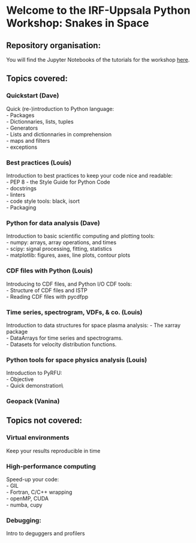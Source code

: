 # Welcome to the IRF-Uppsala Python Workshop: Snakes in Space

## Repository organisation:
You will find the Jupyter Notebooks of the tutorials for the workshop [here](./tutorials).     


## Topics covered:
### Quickstart (Dave)
Quick (re-)introduction to Python language:\
    - Packages\
    - Dictionnaries, lists, tuples\
    - Generators\
    - Lists and dictionnaries in comprehension\
    - maps and filters\
    - exceptions

### Best practices (Louis)
Introduction to best practices to keep your code nice and readable:\
    - PEP 8 - the Style Guide for Python Code\
    - docstrings\
    - linters\
    - code style tools: black, isort\
    - Packaging

### Python for data analysis (Dave)
Introduction to basic scientific computing and plotting tools:\
    - numpy: arrays, array operations, and times\
    - scipy: signal processing, fitting, statistics\
    - matplotlib: figures, axes, line plots, contour plots

### CDF files with Python (Louis)
Introducing to CDF files, and Python I/O CDF tools:\
    - Structure of CDF files and ISTP\
    - Reading CDF files with pycdfpp

### Time series, spectrogram, VDFs, & co. (Louis)
Introduction to data structures for space plasma analysis:
    - The xarray package\
    - DataArrays for time series and spectrograms.\
    - Datasets for velocity distribution functions.

### Python tools for space physics analysis (Louis)
Introduction to PyRFU:\
    - Objective\
    - Quick demonstration\

### Geopack (Vanina)

## Topics not covered:
### Virtual environments
Keep your results reproducible in time

### High-performance computing
Speed-up your code:\
    - GIL\
    - Fortran, C/C++ wrapping\
    - openMP, CUDA\
    - numba, cupy

### Debugging: 
Intro to deguggers and profilers


